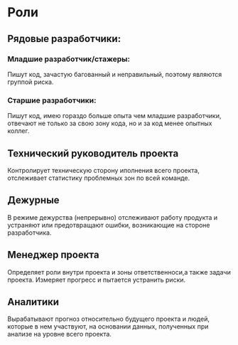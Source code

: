 # Роли
## Рядовые разработчики:
### Младшие разработчик/стажеры:
Пишут код, зачастую багованный и неправильный, поэтому являются группой риска.

### Старшие разработчики:
Пишут код, имею гораздо больше опыта чем младшие разработчики, отвечают не только за свою зону кода, но и за код менее опытных коллег.

## Технический руководитель проекта
Контролирует техническую сторону иполнения всего проекта, отслеживает статистику проблемных зон по всей команде.

## Дежурные
В режиме дежурства (непрерывно) отслеживают работу продукта и устраняют или предотвращают ошибки, возникающие на стороне разработчика.

## Менеджер проекта
Определяет роли внутри проекта и зоны ответственноси,а также задачи проекта. Измеряет прогресс и пытается устранить риски.

## Аналитики
Вырабатывают прогноз относительно будущего проекта и людей, которые в нем участвуют, на основании данных, полученных при анализе на уровне всего проекта.
